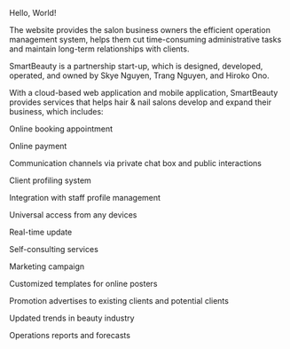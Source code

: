 Hello, World! 

The website provides the salon business owners the efficient operation management system, helps them cut time-consuming administrative tasks and maintain long-term relationships with clients.  

SmartBeauty is a partnership start-up, which is designed, developed, operated, and owned by Skye Nguyen, Trang Nguyen, and Hiroko Ono.   

With a cloud-based web application and mobile application, SmartBeauty provides services that helps hair & nail salons develop and expand their business, which includes:  

Online booking appointment 

Online payment 

Communication channels via private chat box and public interactions  

Client profiling system  

Integration with staff profile management 

Universal access from any devices  

Real-time update  

Self-consulting services 

Marketing campaign 

Customized templates for online posters  

Promotion advertises to existing clients and potential clients 

Updated trends in beauty industry 

Operations reports and forecasts  
